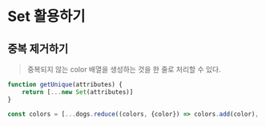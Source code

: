 # Set 활용하기

## 중복 제거하기

> 중복되지 않는 color 배열을 생성하는 것을 한 줄로 처리할 수 있다.

```javascript
function getUnique(attributes) {
    return [...new Set(attributes)]
}

const colors = [...dogs.reduce((colors, {color}) => colors.add(color), new Set())];
```

